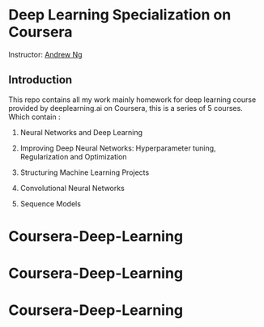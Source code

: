 # Deep Learning Specialization on Coursera


Instructor: [Andrew Ng](http://www.andrewng.org/)

## Introduction

This repo contains all my work mainly homework for deep learning course provided by deeplearning.ai on Coursera, this is a series of 5 courses. Which contain :

1. Neural Networks and Deep Learning

2. Improving Deep Neural Networks: Hyperparameter tuning, Regularization and Optimization

3. Structuring Machine Learning Projects

4. Convolutional Neural Networks

5. Sequence Models
# Coursera-Deep-Learning
# Coursera-Deep-Learning
# Coursera-Deep-Learning
